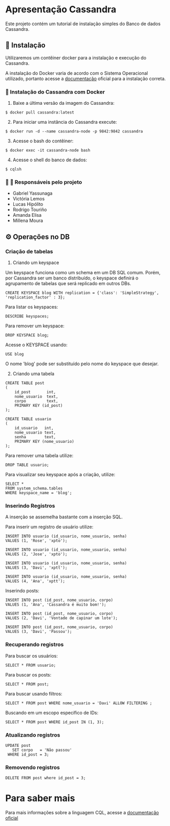 # Apresentação Cassandra

Este projeto contém um tutorial de instalação simples do Banco de dados Cassandra.

## 🔌 Instalação

Utilizaremos um contêiner docker para a instalação e execução do Cassandra.

A instalação do Docker varia de acordo com o Sistema Operacional utilizado, portanto acesse
a [documentação](https://docs.docker.com/engine/install/ubuntu/) oficial para a instalação correta.

### 🐋 Instalação do Cassandra com Docker

1. Baixe a última versão da imagem do Cassandra:

```shell
$ docker pull cassandra:latest
```

2. Para iniciar uma instância do Cassandra execute:

```shell
$ docker run -d --name cassandra-node -p 9842:9842 cassandra
```

3. Acesse o bash do contêiner:

```shell
$ docker exec -it cassandra-node bash
```

4. Acesse o shell do banco de dados:

```shell
$ cqlsh
```

### :girl: :boy: Responsáveis pelo projeto

- Gabriel Yassunaga
- Victória Lemos
- Lucas Hipólito
- Rodrigo Touriño
- Amanda Elisa
- Millena Moura

## :gear: Operações no DB

### Criação de tabelas

1. Criando um keyspace

Um keyspace funciona como um schema em um DB SQL comum. Porém, por Cassandra ser um banco distribuído, o keyspace
definirá o agrupamento de tabelas que será replicado em outros DBs.

```cassandraql
CREATE KEYSPACE blog WITH replication = {'class': 'SimpleStrategy', 'replication_factor' : 3};
```

Para listar os keyspaces:
```cassandraql
DESCRIBE keyspaces;
```

Para remover um keyspace:
```cassandraql
DROP KEYSPACE blog;
```

Acesse o KEYSPACE usando:

```cassandraql
USE blog
```

O nome 'blog' pode ser substituído pelo nome do keyspace que desejar.

2. Criando uma tabela

```cassandraql
CREATE TABLE post
(
    id_post       int,
    nome_usuario  text,
    corpo         text,
    PRIMARY KEY (id_post)
);
```

```cassandraql
CREATE TABLE usuario
(
    id_usuario   int,
    nome_usuario text,
    senha        text,
    PRIMARY KEY (nome_usuario)
);
```

Para remover uma tabela utilize:
```cassandraql
DROP TABLE usuario;
```

Para visualizar seu keyspace após a criação, utilize:

```cassandraql
SELECT *
FROM system_schema.tables
WHERE keyspace_name = 'blog';
```

### Inserindo Registros

A inserção se assemelha bastante com a inserção SQL.

Para inserir um registro de usuário utilize:

```cassandraql
INSERT INTO usuario (id_usuario, nome_usuario, senha)
VALUES (1, 'Rose', 'xpto');
```

```cassandraql
INSERT INTO usuario (id_usuario, nome_usuario, senha)
VALUES (2, 'Jose', 'xpto');
```

```cassandraql
INSERT INTO usuario (id_usuario, nome_usuario, senha)
VALUES (3, 'Davi', 'xptt');
```

```cassandraql
INSERT INTO usuario (id_usuario, nome_usuario, senha)
VALUES (4, 'Ana', 'xptt');
```

Inserindo posts:
```cassandraql
INSERT INTO post (id_post, nome_usuario, corpo)
VALUES (1, 'Ana', 'Cassandra é muito bom!');
```

```cassandraql
INSERT INTO post (id_post, nome_usuario, corpo)
VALUES (2, 'Davi', 'Vontade de capinar um lote');
```

```cassandraql
INSERT INTO post (id_post, nome_usuario, corpo)
VALUES (3, 'Davi', 'Passou');
```

### Recuperando registros
Para buscar os usuários:

```cassandraql
SELECT * FROM usuario;
```

Para buscar os posts:
```cassandraql
SELECT * FROM post;
```

Para buscar usando filtros:
```cassandraql
SELECT * FROM post WHERE nome_usuario = 'Davi' ALLOW FILTERING ;
```

Buscando em um escopo específico de IDs:
```cassandraql
SELECT * FROM post WHERE id_post IN (1, 3);
```

### Atualizando registros

```cassandraql
UPDATE post
   SET corpo   = 'Não passou'
 WHERE id_post = 3;
```

### Removendo registros
```cassandraql
DELETE FROM post where id_post = 3;
```

# Para saber mais

Para mais informações sobre a linguagem CQL, acesse a [documentação oficial](https://cassandra.apache.org/doc/latest/cql/index.html)